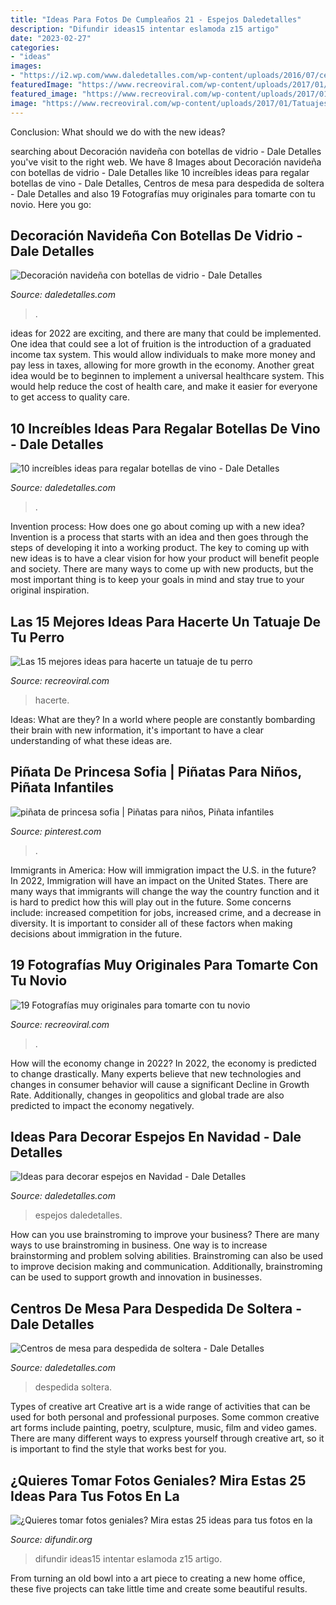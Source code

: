 ```yaml
---
title: "Ideas Para Fotos De Cumpleaños 21 - Espejos Daledetalles"
description: "Difundir ideas15 intentar eslamoda z15 artigo"
date: "2023-02-27"
categories:
- "ideas"
images:
- "https://i2.wp.com/www.daledetalles.com/wp-content/uploads/2016/07/centros-de-mesa-para-despedida-de-soltera.jpg"
featuredImage: "https://www.recreoviral.com/wp-content/uploads/2017/01/Tatuajes-perros-2-700x700.jpg"
featured_image: "https://www.recreoviral.com/wp-content/uploads/2017/01/Tatuajes-perros-2-700x700.jpg"
image: "https://www.recreoviral.com/wp-content/uploads/2017/01/Tatuajes-perros-2-700x700.jpg"
---
```



Conclusion: What should we do with the new ideas?
 

	

		
searching about Decoración navideña con botellas de vidrio - Dale Detalles you've visit to the right web. We have 8 Images about Decoración navideña con botellas de vidrio - Dale Detalles like 10 increíbles ideas para regalar botellas de vino - Dale Detalles, Centros de mesa para despedida de soltera - Dale Detalles and also 19 Fotografías muy originales para tomarte con tu novio. Here you go:
		
    
## Decoración Navideña Con Botellas De Vidrio - Dale Detalles

<img loading=lazy src="https://i2.wp.com/www.daledetalles.com/wp-content/uploads/2017/09/botellas-de-vino-decoradas-para-navidad7.jpg?resize=540%2C923" onerror="this.onerror=null;this.src='https://tse3.mm.bing.net/th?id=OIP.8OSDeqvjMZR1iYcS2S8a6QHaMq&amp;pid=15.1';" alt="Decoración navideña con botellas de vidrio - Dale Detalles">

_Source: daledetalles.com_

>. 

	

ideas for 2022 are exciting, and there are many that could be implemented. One idea that could see a lot of fruition is the introduction of a graduated income tax system. This would allow individuals to make more money and pay less in taxes, allowing for more growth in the economy. Another great idea would be to beginnen to implement a universal healthcare system. This would help reduce the cost of health care, and make it easier for everyone to get access to quality care.

    
## 10 Increíbles Ideas Para Regalar Botellas De Vino - Dale Detalles

<img loading=lazy src="https://www.daledetalles.com/wp-content/uploads/2020/06/botellas-decoradas7-600x900.jpg" onerror="this.onerror=null;this.src='https://tse4.mm.bing.net/th?id=OIP.4VYw0E4geSBorLwiryiEgQHaLH&amp;pid=15.1';" alt="10 increíbles ideas para regalar botellas de vino - Dale Detalles">

_Source: daledetalles.com_

>. 

	

Invention process: How does one go about coming up with a new idea?
Invention is a process that starts with an idea and then goes through the steps of developing it into a working product. The key to coming up with new ideas is to have a clear vision for how your product will benefit people and society. There are many ways to come up with new products, but the most important thing is to keep your goals in mind and stay true to your original inspiration.

    
## Las 15 Mejores Ideas Para Hacerte Un Tatuaje De Tu Perro

<img loading=lazy src="https://www.recreoviral.com/wp-content/uploads/2017/01/Tatuajes-perros-2-700x700.jpg" onerror="this.onerror=null;this.src='https://tse1.mm.bing.net/th?id=OIP.1v2Q1l35kl74AgUfNkFzwQHaHa&amp;pid=15.1';" alt="Las 15 mejores ideas para hacerte un tatuaje de tu perro">

_Source: recreoviral.com_

>hacerte. 

	

Ideas: What are they?
In a world where people are constantly bombarding their brain with new information, it's important to have a clear understanding of what these ideas are.

    
## Piñata De Princesa Sofia | Piñatas Para Niños, Piñata Infantiles

<img loading=lazy src="https://i.pinimg.com/736x/0f/87/7d/0f877d35b9beadd90a3e49add21eadf2.jpg" onerror="this.onerror=null;this.src='https://tse3.mm.bing.net/th?id=OIP.CfujGESDWsNHrXQxGzAvJAHaLa&amp;pid=15.1';" alt="piñata de princesa sofia | Piñatas para niños, Piñata infantiles">

_Source: pinterest.com_

>. 

	

Immigrants in America: How will immigration impact the U.S. in the future?
In 2022, Immigration will have an impact on the United States. There are many ways that immigrants will change the way the country function and it is hard to predict how this will play out in the future. Some concerns include: increased competition for jobs, increased crime, and a decrease in diversity. It is important to consider all of these factors when making decisions about immigration in the future.

    
## 19 Fotografías Muy Originales Para Tomarte Con Tu Novio

<img loading=lazy src="https://www.recreoviral.com/wp-content/uploads/2019/06/Poses-para-parejas-13-525x700.jpg" onerror="this.onerror=null;this.src='https://tse2.mm.bing.net/th?id=OIP.B4pLDpyga90UeDcbYvsEkgHaJ4&amp;pid=15.1';" alt="19 Fotografías muy originales para tomarte con tu novio">

_Source: recreoviral.com_

>. 

	

How will the economy change in 2022?
In 2022, the economy is predicted to change drastically. Many experts believe that new technologies and changes in consumer behavior will cause a significant Decline in Growth Rate. Additionally, changes in geopolitics and global trade are also predicted to impact the economy negatively.

    
## Ideas Para Decorar Espejos En Navidad - Dale Detalles

<img loading=lazy src="https://i2.wp.com/www.daledetalles.com/wp-content/uploads/2017/11/decorar-espejos-en-navidad.jpg?resize=550%2C736" onerror="this.onerror=null;this.src='https://tse1.mm.bing.net/th?id=OIP.1HQ3sdW2uL0kTfrCiyTlHgHaJ6&amp;pid=15.1';" alt="Ideas para decorar espejos en Navidad - Dale Detalles">

_Source: daledetalles.com_

>espejos daledetalles. 

	

How can you use brainstroming to improve your business?
There are many ways to use brainstroming in business. One way is to increase brainstorming and problem solving abilities. Brainstroming can also be used to improve decision making and communication. Additionally, brainstroming can be used to support growth and innovation in businesses.

    
## Centros De Mesa Para Despedida De Soltera - Dale Detalles

<img loading=lazy src="https://i2.wp.com/www.daledetalles.com/wp-content/uploads/2016/07/centros-de-mesa-para-despedida-de-soltera.jpg" onerror="this.onerror=null;this.src='https://tse2.mm.bing.net/th?id=OIP.3xecuWE_JAwfkfAoJTuWFADMEy&amp;pid=15.1';" alt="Centros de mesa para despedida de soltera - Dale Detalles">

_Source: daledetalles.com_

>despedida soltera. 

	

Types of creative art
Creative art is a wide range of activities that can be used for both personal and professional purposes. Some common creative art forms include painting, poetry, sculpture, music, film and video games. There are many different ways to express yourself through creative art, so it is important to find the style that works best for you.

    
## ¿Quieres Tomar Fotos Geniales? Mira Estas 25 Ideas Para Tus Fotos En La

<img loading=lazy src="https://difundir.org/wp-content/uploads/2015/04/z15.jpg" onerror="this.onerror=null;this.src='https://tse4.mm.bing.net/th?id=OIP.n3hAoqkDpdP_Wfl102m2ZQHaLI&amp;pid=15.1';" alt="¿Quieres tomar fotos geniales? Mira estas 25 ideas para tus fotos en la">

_Source: difundir.org_

>difundir ideas15 intentar eslamoda z15 artigo. 

	

From turning an old bowl into a art piece to creating a new home office, these five projects can take little time and create some beautiful results.

